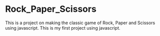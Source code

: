 # Rock_Paper_Scissors

This is a project on making the classic game of Rock, Paper and Scissors using javascript. This is my first project using javascript.